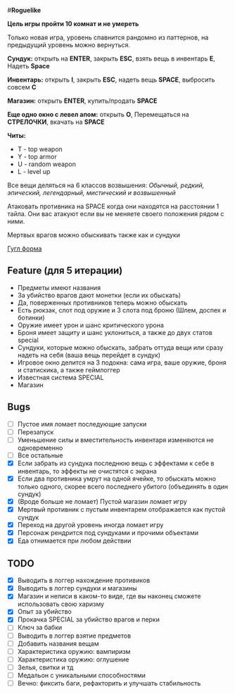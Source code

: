 #**Roguelike**

**Цель игры пройти 10 комнат и не умереть**

Только новая игра, уровень спавнится рандомно из паттернов, на предыдущий уровень можно вернуться.

**Сундук:** открыть на **ENTER**, закрыть **ESC**, взять вещь в инвентарь **E**, Надеть **Space** 

**Инвентарь:** открыть **I**, закрыть **ESC**, надеть вещь **SPACE**, выбросить совсем **C**

**Магазин:** открыть **ENTER**, купить/продать **SPACE**

**Еще одно окно с левел апом:** открыть **O**, Перемещаться на **СТРЕЛОЧКИ**, вкачать на **SPACE**

**Читы:**
* T - top weapon
* Y - top armor
* U - random weapon
* L - level up

Все вещи деляться на 6 классов возвышения: _Обычный, редкий, эпический, легендарный, мистический и возвышенный_

Атаковать противника на SPACE когда они находятся на расстоянии 1 тайла.
Они вас атакуют если вы не меняете своего положения рядом с ними.

Мертвых врагов можно обыскивать также как и сундуки

[Гугл форма](https://docs.google.com/forms/d/1DHD8dMRfJ-kZMCmud0aOrEzQSsVlv8s3seR6-R9BU2c/viewform?edit_requested=true)

## Feature (для 5 итерации)
* Предметы имеют названия
* За убийство врагов дают монетки (если их обыскать)
* Да, поверженных противников теперь можно обыскать
* Есть рюкзак, слот под оружие и 3 слота под броню (Шлем, доспех и ботинки)
* Оружие имеет урон и шанс критического урона
* Броня имеет защиту и шанс уклониться, а также до двух статов special
* Сундуки, которые можно обыскать, забрать оттуда вещи или сразу надеть на себя (ваша вещь перейдет в сундук)
* Игровое окно делится на 3 подокна: сама игра, ваше оружие, броня и статискика, а также геймлоггер
* Известная система SPECIAL 
* Магазин

## Bugs
- [ ] Пустое имя ломает последующие запуски
- [ ] Перезапуск
- [ ] Уменьшение силы и вместительность инвентаря изменяются не одновременно
- [ ] Все остальные
- [X] Если забрать из сундука последнюю вещь с эффектами к себе в инвентарь, то эффекты не очистятся с экрана
- [X] Если два противника умрут на одной ячейке, то обыскать можно только одного, скорее всего последнего убитого (объединять в один сундук)
- [X] (Вроде больше не ломает) Пустой магазин ломает игру
- [X] Мертвый противник с пустым инвентарем отображается как пустой сундук
- [X] Переход на другой уровень иногда ломает игру
- [X] Персонаж рендрится под сундуками и прочими объектами
- [X] Еда отнимается при любом действии

## TODO
- [X] Выводить в логгер нахождение противиков
- [X] Выводить в логгер сундуки и магазины
- [X] Магазин и неписи в каком-то виде, где вы наконец сможете использовать свою харизму
- [X] Опыт за убийство
- [X] Прокачка SPECIAL за убийство врагов и перки
- [ ] Ключ за бабки
- [ ] Выводить в логгер взятие предметов
- [ ] Добавить названия вещам
- [ ] Характеристика оружию: вампиризм
- [ ] Характеристика оружию: оглушение
- [ ] Зелья, свитки и тд
- [ ] Медальон с уникальными способностями
- [ ] Вечно: фиксить баги, рефакторить и улучшать стабильность

